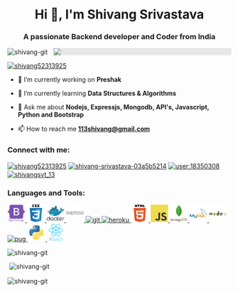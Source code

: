 <h1 align="center">Hi 👋, I'm Shivang Srivastava</h1>
<h3 align="center">A passionate Backend developer and Coder from India</h3>
<img style="display: block;-webkit-user-select: none;margin: auto;background-color: hsl(0, 0%, 90%); "
align="right" width="400" src="https://miro.medium.com/max/1360/1*IRGHmiGsa16stedQvIaZfw.gif">

<p align="left"> <img src="https://komarev.com/ghpvc/?username=shivang-git&label=Profile%20views&color=0e75b6&style=flat" alt="shivang-git" /> </p>

<p align="left"> <a href="https://twitter.com/shivang52313925" target="blank"><img src="https://img.shields.io/twitter/follow/shivang52313925?logo=twitter&style=for-the-badge" alt="shivang52313925" /></a> </p>

- 🔭 I’m currently working on **Preshak**

- 🌱 I’m currently learning **Data Structures & Algorithms**

- 💬 Ask me about **Nodejs, Expressjs, Mongodb, API's, Javascript, Python and Bootstrap**

- 📫 How to reach me **113shivang@gmail.com**

<h3 align="left">Connect with me:</h3>
<p align="left">
<a href="https://twitter.com/shivang52313925" target="blank"><img align="center" src="https://raw.githubusercontent.com/rahuldkjain/github-profile-readme-generator/master/src/images/icons/Social/twitter.svg" alt="shivang52313925" height="30" width="40" /></a>
<a href="https://linkedin.com/in/shivang-srivastava-03a5b5214" target="blank"><img align="center" src="https://raw.githubusercontent.com/rahuldkjain/github-profile-readme-generator/master/src/images/icons/Social/linked-in-alt.svg" alt="shivang-srivastava-03a5b5214" height="30" width="40" /></a>
<a href="https://stackoverflow.com/users/user:18350308" target="blank"><img align="center" src="https://raw.githubusercontent.com/rahuldkjain/github-profile-readme-generator/master/src/images/icons/Social/stack-overflow.svg" alt="user:18350308" height="30" width="40" /></a>
<a href="https://instagram.com/shivangsvt_13" target="blank"><img align="center" src="https://raw.githubusercontent.com/rahuldkjain/github-profile-readme-generator/master/src/images/icons/Social/instagram.svg" alt="shivangsvt_13" height="30" width="40" /></a>
</p>

<h3 align="left">Languages and Tools:</h3>
<p align="left"> <a href="https://getbootstrap.com" target="_blank" rel="noreferrer"> <img src="https://raw.githubusercontent.com/devicons/devicon/master/icons/bootstrap/bootstrap-plain-wordmark.svg" alt="bootstrap" width="40" height="40"/> </a> <a href="https://www.w3schools.com/css/" target="_blank" rel="noreferrer"> <img src="https://raw.githubusercontent.com/devicons/devicon/master/icons/css3/css3-original-wordmark.svg" alt="css3" width="40" height="40"/> </a> <a href="https://www.docker.com/" target="_blank" rel="noreferrer"> <img src="https://raw.githubusercontent.com/devicons/devicon/master/icons/docker/docker-original-wordmark.svg" alt="docker" width="40" height="40"/> </a> <a href="https://expressjs.com" target="_blank" rel="noreferrer"> <img src="https://raw.githubusercontent.com/devicons/devicon/master/icons/express/express-original-wordmark.svg" alt="express" width="40" height="40"/> </a> <a href="https://git-scm.com/" target="_blank" rel="noreferrer"> <img src="https://www.vectorlogo.zone/logos/git-scm/git-scm-icon.svg" alt="git" width="40" height="40"/> </a> <a href="https://heroku.com" target="_blank" rel="noreferrer"> <img src="https://www.vectorlogo.zone/logos/heroku/heroku-icon.svg" alt="heroku" width="40" height="40"/> </a> <a href="https://www.w3.org/html/" target="_blank" rel="noreferrer"> <img src="https://raw.githubusercontent.com/devicons/devicon/master/icons/html5/html5-original-wordmark.svg" alt="html5" width="40" height="40"/> </a> <a href="https://developer.mozilla.org/en-US/docs/Web/JavaScript" target="_blank" rel="noreferrer"> <img src="https://raw.githubusercontent.com/devicons/devicon/master/icons/javascript/javascript-original.svg" alt="javascript" width="40" height="40"/> </a> <a href="https://www.mongodb.com/" target="_blank" rel="noreferrer"> <img src="https://raw.githubusercontent.com/devicons/devicon/master/icons/mongodb/mongodb-original-wordmark.svg" alt="mongodb" width="40" height="40"/> </a> <a href="https://www.mysql.com/" target="_blank" rel="noreferrer"> <img src="https://raw.githubusercontent.com/devicons/devicon/master/icons/mysql/mysql-original-wordmark.svg" alt="mysql" width="40" height="40"/> </a> <a href="https://nodejs.org" target="_blank" rel="noreferrer"> <img src="https://raw.githubusercontent.com/devicons/devicon/master/icons/nodejs/nodejs-original-wordmark.svg" alt="nodejs" width="40" height="40"/> </a> <a href="https://pugjs.org" target="_blank" rel="noreferrer"> <img src="https://cdn.worldvectorlogo.com/logos/pug.svg" alt="pug" width="40" height="40"/> </a> <a href="https://www.python.org" target="_blank" rel="noreferrer"> <img src="https://raw.githubusercontent.com/devicons/devicon/master/icons/python/python-original.svg" alt="python" width="40" height="40"/> </a> <a href="https://reactjs.org/" target="_blank" rel="noreferrer"> <img src="https://raw.githubusercontent.com/devicons/devicon/master/icons/react/react-original-wordmark.svg" alt="react" width="40" height="40"/> </a> </p>

<span><img  src="https://github-readme-stats.vercel.app/api/top-langs?username=shivang-git&show_icons=true&locale=en&layout=compact" alt="shivang-git" /></span>

<span>&nbsp;<img src="https://github-readme-stats.vercel.app/api?username=shivang-git&show_icons=true&locale=en" alt="shivang-git" /></span>

<p><img align="center" src="https://github-readme-streak-stats.herokuapp.com/?user=shivang-git&" alt="shivang-git" /></p>
